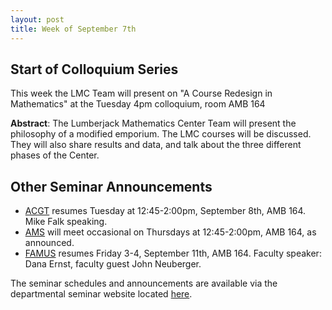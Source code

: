 ```yaml
---
layout: post
title: Week of September 7th
---
```


## Start of Colloquium Series ##

This week the LMC Team will present on "A Course Redesign in Mathematics" at the Tuesday 4pm colloquium, room AMB 164

**Abstract**: The Lumberjack Mathematics Center Team will present the philosophy of a modified emporium. The LMC courses will be discussed.  They will also share results and data, and talk about the three different phases of the Center.


## Other Seminar Announcements ##

- [ACGT](acgtFall2015) resumes Tuesday at 12:45-2:00pm, September 8th, AMB 164.  Mike Falk speaking.
- [AMS](amsFall2015) will meet occasional on Thursdays at 12:45-2:00pm, AMB 164, as announced.
- [FAMUS](famusFall2015) resumes Friday 3-4, September 11th, AMB 164.  Faculty speaker: Dana Ernst, faculty guest John Neuberger.

The seminar schedules and announcements are available via the departmental seminar website located [here](http://naumathstat.github.io/seminars).
